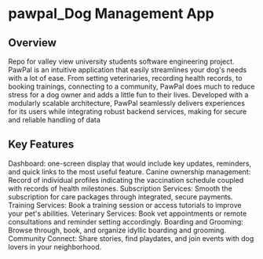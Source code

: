# pawpal_Dog Management App
## Overview
Repo for valley view university students software engineering project.
PawPal is an intuitive application that easily streamlines your dog's needs with a lot of ease. From setting veterinaries, recording health records, to booking trainings, connecting to a community, PawPal does much to reduce stress for a dog owner and adds a little fun to their lives.
Developed with a modularly scalable architecture, PawPal seamlessly delivers experiences for its users while integrating robust backend services, making for secure and reliable handling of data

## Key Features
Dashboard: one-screen display that would include key updates, reminders, and quick links to the most useful feature.
Canine ownership management: Record of individual profiles indicating the vaccination schedule coupled with records of health milestones.
Subscription Services: Smooth the subscription for care packages through integrated, secure payments.
Training Services: Book a training session or access tutorials to improve your pet's abilities.
Veterinary Services: Book vet appointments or remote consultations and reminder setting accordingly.
Boarding and Grooming: Browse through, book, and organize idyllic boarding and grooming.
Community Connect: Share stories, find playdates, and join events with dog lovers in your neighborhood.
